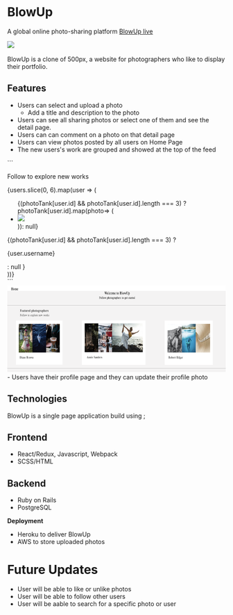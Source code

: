 # BlowUp
 A global online photo-sharing platform
 [BlowUp live](https://blowupapp.herokuapp.com/)


<img src="app/assets/images/Screen Shot 2021-08-13 at 9.33.47 AM.png" height="200px" width="auto"/>

BlowUp is a clone of 500px, a website for photographers who like to display their portfolio.



## Features

- Users can select and upload a photo
  - Add a title and description to the photo
- Users can see all sharing photos or select one of them and see the detail page.
- Users can can comment on a photo on that detail page
- Users can view photos posted by all users on Home Page
- The new users's work are grouped and showed at the top of the feed
<div className="featured-photos">
```                 <p>Follow to explore new works</p>
                    <div className="photos-slices-container">
                        {users.slice(0, 6).map(user => (
                            <div className="photos-with-username">
                                <ul className="photo-item-container">                              
                                    {(photoTank[user.id] && photoTank[user.id].length === 3) ? photoTank[user.id].map(photo=> (
                                        <li className="photo-item">
                                            <Link to={`/photos/${photo.id}`} >
                                                <img className="photo-img" src={photo.post} />
                                            </Link>
                                        </li>
                                    )): null}     
                                </ul> 
                                <div className="username-profile-photo">
                                    {(photoTank[user.id] && photoTank[user.id].length === 3) ? 
                                    <p>{user.username}</p> : null
                                    }
                                </div>    
                            </div>
                        ))}
                    </div>
                </div>
```
<img src="app/assets/images/Screen Shot 2021-08-13 at 9.24.04 AM.png" height="200px" width="auto">
- Users have their profile page and they can update their profile photo

## Technologies
BlowUp is a single page application build using ;

## Frontend
- React/Redux, Javascript, Webpack
- SCSS/HTML

## Backend
- Ruby on Rails
- PostgreSQL
  

**Deployment**

- Heroku to deliver BlowUp
- AWS to store uploaded photos


# Future Updates

* User will be able to like or unlike photos
* User will be able to follow other users 
* User will be aable to search for a specific photo or user